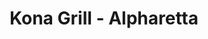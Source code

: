 ---
layout: place
title: Kona Grill - Alpharetta
permalink: /georgia/alpharetta/kona-grill-alpharetta.html
stateAbbr: GA
stateName: Georgia
cityName: Alpharetta
seo:
  type: restaurant
  links: https://konagrill.com/locations?locations=Alpharetta
place_id: ChIJRRImroZ19YgRIuf_eUYDaMQ
photos:
  - name: >-
      places/ChIJRRImroZ19YgRIuf_eUYDaMQ/photos/AeeoHcJ6SWKa-av3RIAYCknitgxbW-jjnuNG6mvf0AuupZh5OkZbeRSz0ybk4nV168v7UAhBfhvDGoSyoQo72Ri41fJTZX4cCOZtf7kC1KxWCck3ZyR-r32e4KaDgZVbKVFH09k4mDCTYX-6EP2pMROihCcFQUTMgntHN3gGMtGV7d0TBRMyJu9o-ru6TmbE7lgt_sB1jygMz3Fw7cIfTVvJonTJ-fmxlGY5y2jneo6yTcDehyz5HEQEcxOKHTfdD9BvjFENjQa48OjwtNOiSwdP2TIlyx-chPqo0AoqESaNgqRhnw
    widthPx: 4800
    heightPx: 3200
    authorAttributions:
      - displayName: Kona Grill - Alpharetta
        uri: https://maps.google.com/maps/contrib/102443485612888374476
        photoUri: >-
          https://lh3.googleusercontent.com/a-/ALV-UjVKACBub1Q8NoCet1mEQa5hy8KYffRljbap7h3IKl0L5fYA9T9D=s100-p-k-no-mo
    flagContentUri: >-
      https://www.google.com/local/imagery/report/?cb_client=maps_api_places.places_api&image_key=!1e10!2sAF1QipPwdofhjxZfUV5C4ObUutO9rWxCckCVfWf0SfB5&hl=en-US
    googleMapsUri: >-
      https://www.google.com/maps/place//data=!3m4!1e2!3m2!1sAF1QipPwdofhjxZfUV5C4ObUutO9rWxCckCVfWf0SfB5!2e10!4m2!3m1!1s0x88f57586ae261245:0xc468034679ffe722
  - name: >-
      places/ChIJRRImroZ19YgRIuf_eUYDaMQ/photos/AeeoHcLO89y5YzW5b43IZuEYeW5S93yLT9zq1WxYUN8zQWsGTgft3LNhcxcT-J4J0ZJhJOrA1ACsnqmgdy2gzCXtsBhaifHi5QtpQO2G_F2aKcKLbjKX-g_1T2abPi2baN7Csuo6jRoyZCvtQWK0J1GIG5b7Srw19fB6l2-EsBxZa_zAzg5gJqgVYnNd_oLNuV6ZFa4p17DLAwYlPHivMJGOWFBWKdknpZTog6UJ8NIGkd3BgCdQFeIYYQ_4GckcGr6QuN-WVmK0IzwS4jmxYBuapNfc-EAhLjhqRGrPLa9IYK_DaA
    widthPx: 1478
    heightPx: 986
    authorAttributions:
      - displayName: Kona Grill - Alpharetta
        uri: https://maps.google.com/maps/contrib/102443485612888374476
        photoUri: >-
          https://lh3.googleusercontent.com/a-/ALV-UjVKACBub1Q8NoCet1mEQa5hy8KYffRljbap7h3IKl0L5fYA9T9D=s100-p-k-no-mo
    flagContentUri: >-
      https://www.google.com/local/imagery/report/?cb_client=maps_api_places.places_api&image_key=!1e10!2sAF1QipP7AUhl8g_dWmNNmP_k1GAfGOm1OKrMuu5_U5jC&hl=en-US
    googleMapsUri: >-
      https://www.google.com/maps/place//data=!3m4!1e2!3m2!1sAF1QipP7AUhl8g_dWmNNmP_k1GAfGOm1OKrMuu5_U5jC!2e10!4m2!3m1!1s0x88f57586ae261245:0xc468034679ffe722
  - name: >-
      places/ChIJRRImroZ19YgRIuf_eUYDaMQ/photos/AeeoHcLTQN7jjHCjFcFayPtXp0hWmKDdfPZGjMGAya-j12R4oOZA9Q9ZS4Rrq7G87fl-R8iLnYmf6G-IUD4rvJrknIIERxbdzMzsSuOP4goNyjgBXl1tFiFGGvTVScbUNNosNOwRr_DS8lKmh9_8VVkWG6j6LpKNy9dxWfiEC2MkD1PO-oknLv2NFxUyTrTB6IrVQOZHD8KNVSSDliXHQtfHlSjgzgC9gWlnR5MlnHDm8-VR1mk_fXSfNE8-vX1OsWhzz2M8MGFnsh5StZNoNj5iZ0XoQjwr8kGb_l0lUDmFYTgKdkKuTx9Px14W4iXn6daAuWqVUVhBIBZ_UsKRAUHLRwneM9HKWGedC42gxKTG1LIrRVLvX7cR0TKUkiOciLnAq_gx3SnACck49RL8tPlnJFwaahV87qj69cXhZwEMcZ0
    widthPx: 4032
    heightPx: 3024
    authorAttributions:
      - displayName: Evy B
        uri: https://maps.google.com/maps/contrib/100944369049999283034
        photoUri: >-
          https://lh3.googleusercontent.com/a-/ALV-UjVrx3OJy8f78a9Iz9Uy_-xNyRkQ9YWT6ch1pT9yHV7_k98n6Ugq=s100-p-k-no-mo
    flagContentUri: >-
      https://www.google.com/local/imagery/report/?cb_client=maps_api_places.places_api&image_key=!1e10!2sCIHM0ogKEICAgICb2JXRNA&hl=en-US
    googleMapsUri: >-
      https://www.google.com/maps/place//data=!3m4!1e2!3m2!1sCIHM0ogKEICAgICb2JXRNA!2e10!4m2!3m1!1s0x88f57586ae261245:0xc468034679ffe722
  - name: >-
      places/ChIJRRImroZ19YgRIuf_eUYDaMQ/photos/AeeoHcIKQYXn9tYdDwZl9QeHCjMSWG6pb9dD4vy7RtGV_WZcV0fxBG86LcXI6mTngNoCtxZmwLUB-EIY1ZdLs-gAkPmMFCHycLliCE4PTkE43B_rVnoM80iOl2WTeRW4s1LzfGnZDyR1OPGB3M2_kpPZAOmw_NBEtmMsYFLmODgUkpmffWfc5Whux0LQmYrs5bmjpZo4-3NEFjteB0-3NucMQZXHWKtQocX62hQBS9OghIHQXrZcfwgMCJxRyUx_GwPyZ2CBOeDvM0xjUd2e8rnTquxFaVo5gQuOrKB6Arkw3Rp78Q
    widthPx: 4800
    heightPx: 3351
    authorAttributions:
      - displayName: Kona Grill - Alpharetta
        uri: https://maps.google.com/maps/contrib/102443485612888374476
        photoUri: >-
          https://lh3.googleusercontent.com/a-/ALV-UjVKACBub1Q8NoCet1mEQa5hy8KYffRljbap7h3IKl0L5fYA9T9D=s100-p-k-no-mo
    flagContentUri: >-
      https://www.google.com/local/imagery/report/?cb_client=maps_api_places.places_api&image_key=!1e10!2sAF1QipPIWRjd-oKqYBVSu5L4Y26tWweEIhPCQXubXQjP&hl=en-US
    googleMapsUri: >-
      https://www.google.com/maps/place//data=!3m4!1e2!3m2!1sAF1QipPIWRjd-oKqYBVSu5L4Y26tWweEIhPCQXubXQjP!2e10!4m2!3m1!1s0x88f57586ae261245:0xc468034679ffe722
  - name: >-
      places/ChIJRRImroZ19YgRIuf_eUYDaMQ/photos/AeeoHcIg04eg1uZukJzhjfcSnqJisJw3A998Irpvsh5SnAqgRwxCD3D1vb6SAgwYSuaxlyughyYxBE0pqDHuSz86axo52vvrAEyL64Kw3i2IB_DmWDg27IVLWSDuj9p7aPqMAuh1fVLWp-ysiZritO0EUwVHmLj561VJ7z9KXvSXJPSpR7Eif1j844SNheTxhajf3n_oYsnhEHadomI0mRa4pcDvIQsGOmKNLbWnR7y1FS6zjFngpunV5rulBzG5TSM3Gtp4xMA7cLkidbdohnPjHalZQDXKk7NrwSfd1LAYK5SfnY2bwoETsnyH35sZkjDj9wJ2NjSJxhpqHIZJzYI1nGDPYRQZ9W0ZofPx6bnluxkxu5aOmF5iSoxxb0qwlYPWlXtBblJoXqY3i_-riAX944Q_jM2yxZrhp1bABYcCeg
    widthPx: 3024
    heightPx: 4032
    authorAttributions:
      - displayName: JENNIFER MARTINEZ
        uri: https://maps.google.com/maps/contrib/105476581071013188750
        photoUri: >-
          https://lh3.googleusercontent.com/a-/ALV-UjUZSRBSLJsfrX0v0MQuv5dZm9BriBFpPrkAdurgzFGvULIoG0OI=s100-p-k-no-mo
    flagContentUri: >-
      https://www.google.com/local/imagery/report/?cb_client=maps_api_places.places_api&image_key=!1e10!2sCIHM0ogKEICAgMCotYOCRg&hl=en-US
    googleMapsUri: >-
      https://www.google.com/maps/place//data=!3m4!1e2!3m2!1sCIHM0ogKEICAgMCotYOCRg!2e10!4m2!3m1!1s0x88f57586ae261245:0xc468034679ffe722
  - name: >-
      places/ChIJRRImroZ19YgRIuf_eUYDaMQ/photos/AeeoHcLzwiBxiBwHdJUCuk3jTeWx2N83X2i9uZtOHM06vpYCKpMv7gnl9aJvm9yvitSWRljYHfGNAEWoBaGo8vsSdTKzFDJxvEIyzCH4NOr2syvk0mqiIElRx5OKGaO9oTqdUsKTzGbyJsswxnTdhC42sp0eu741mjsk8KmeiuAC0dhNcnrDpeOXF3KAGgqINXtTPRUUJ6msjpzmULFYAheDpq0jQY6lsU7_X-CwYwyxKC1OpA7N9k3YBkd_b9lB2QS6o-SEE3QD_T7GFNS9nYG__M141uIGXqhRcg57Xh78llWLcRM9vKjgjG4tPt0wv4hyiyKXdHdH_OjKc6q_Dv7VQnvlsSblcyaApN3tq0Q0IpduTxzeFoBOHF_TF4xP5We701gOi5X-PF8z0FDu-ESTzanjxdBcPkGH9uAZDPOF_sEGIuwx
    widthPx: 3024
    heightPx: 4032
    authorAttributions:
      - displayName: Jenny Hu
        uri: https://maps.google.com/maps/contrib/110322266932212459614
        photoUri: >-
          https://lh3.googleusercontent.com/a-/ALV-UjVa8xvXkW7hmJ_AEXUNrch2c_ssTjbRLNV4k-V6TrZobScJ7FnB=s100-p-k-no-mo
    flagContentUri: >-
      https://www.google.com/local/imagery/report/?cb_client=maps_api_places.places_api&image_key=!1e10!2sCIHM0ogKEICAgIDXoOLKwwE&hl=en-US
    googleMapsUri: >-
      https://www.google.com/maps/place//data=!3m4!1e2!3m2!1sCIHM0ogKEICAgIDXoOLKwwE!2e10!4m2!3m1!1s0x88f57586ae261245:0xc468034679ffe722
  - name: >-
      places/ChIJRRImroZ19YgRIuf_eUYDaMQ/photos/AeeoHcLnjXrKtokwP2IT877UR6e6PtQ3TdPi-4emwA_Ycs8TbWjPoRR1MGZOtVFhm0CyD3JiSPzqPCvo8kiWnFopBa8wQfnO5clyJEDJor6yiNtHxYNFHupOH9wPk7BVGJ3_l5y0LzuM6wiFCnWvqfKphNvaZxhQgagrjdwO21x6F_zhXVk4AIr4nMTjRqIzpl3VkzM2OkZBmAETdm--xFKgoV-g6jLkqJc0j0UxNqo7kr5n2fs6dqMCLOvNkyML_TrIoTLpmXsHdHGq1wcPwdJX2kNXwtlINNuuE2zexnQq0KF8TrzNChzxWluzSD-A8wxbFKVbjvTMu9tnZMStLMhT8eja5GHH1op2TpG_fTyttU-nDy-P1ZUJBYNo-JS2I-5bY-1a30TXOUAoGjJ7SP7e8Wqz424iVZxQh_00hEJSukowAA
    widthPx: 4032
    heightPx: 3024
    authorAttributions:
      - displayName: Anna Szabo
        uri: https://maps.google.com/maps/contrib/105954600411120107499
        photoUri: >-
          https://lh3.googleusercontent.com/a-/ALV-UjWurT0wmcA7B3VzlUNy2Mtg4prJPPbvzk--HrSDfQkXKcgJevVV=s100-p-k-no-mo
    flagContentUri: >-
      https://www.google.com/local/imagery/report/?cb_client=maps_api_places.places_api&image_key=!1e10!2sCIHM0ogKEICAgIDxweWeXA&hl=en-US
    googleMapsUri: >-
      https://www.google.com/maps/place//data=!3m4!1e2!3m2!1sCIHM0ogKEICAgIDxweWeXA!2e10!4m2!3m1!1s0x88f57586ae261245:0xc468034679ffe722
  - name: >-
      places/ChIJRRImroZ19YgRIuf_eUYDaMQ/photos/AeeoHcKlstihnqErClIgFqpJHUJDTowjinfN3OMizht1iSXeAVy2omyxmfIdaTX92AfsTexOEaJP8Ac5Ot1RIRlElan_86ZJn_uB4MhkL0nLa8MQH9Tht9c01Bmb19ZcV-83njJ1FJUK0aJl-vAqxuT69vi5CbcJEpzTt6vDkesSXuNaQM4aeZfy_VxH1-Nt90OVNmnj8AvOxDb9MYuD1L5hltIiHWwgF2kNCi9lB4ZsGtSXcePIJnUt00ii_O7w-yovooT8CbDHvgpojPgmbN59gwwGLFV4VVAggKlGbYiWemWDlmAvNdaeUlxiYztizV6DBH-XT4BBPuGwaD5S-yeAyCh2k8jPANGPae_2w3SIK6zMmrb_3fH_CdZeTaY-Pztcocl33cRzbKbVcunqPjM_lrf_8rcK3x6UiDgO4ZX7c1geYG8E
    widthPx: 3024
    heightPx: 4032
    authorAttributions:
      - displayName: Joy Lee
        uri: https://maps.google.com/maps/contrib/116167483599263804552
        photoUri: >-
          https://lh3.googleusercontent.com/a/ACg8ocKTtdNi3nH3d8DuvZukCTjud5KR0szm0kQZEfVtD4w0o_zIpw=s100-p-k-no-mo
    flagContentUri: >-
      https://www.google.com/local/imagery/report/?cb_client=maps_api_places.places_api&image_key=!1e10!2sCIHM0ogKEICAgIDj9-nzugE&hl=en-US
    googleMapsUri: >-
      https://www.google.com/maps/place//data=!3m4!1e2!3m2!1sCIHM0ogKEICAgIDj9-nzugE!2e10!4m2!3m1!1s0x88f57586ae261245:0xc468034679ffe722
  - name: >-
      places/ChIJRRImroZ19YgRIuf_eUYDaMQ/photos/AeeoHcJXMfs42KMz_JrM2LEObq3zrIMMf3ZAVOcv_Q8AAmz71d6Oj_0cC1D5AqXGiVfXJC1tfn1Ve-Da6KxfRMpD_X5f1LUgqMxaOrLkYYw5r3xKWGRDHYWj8hjuJGOOEirgaGRvXhuA1SRdXgem8bRC3LmqUUlu0tW-n2ly8Lg2_Z9NQy4XdAMNUptc07PJSQ3vuEAkTqUNEH0cSBWlQRHWErfDRXKdyuqXY6ZhUiqgSu2EEhw1t7RsCqBVQVYeohMLmzZF0LLe7z2sEuOIYQ3hd9paBfinZDg0fsXaz-P_akYbTg
    widthPx: 2048
    heightPx: 1536
    authorAttributions:
      - displayName: Kona Grill - Alpharetta
        uri: https://maps.google.com/maps/contrib/102443485612888374476
        photoUri: >-
          https://lh3.googleusercontent.com/a-/ALV-UjVKACBub1Q8NoCet1mEQa5hy8KYffRljbap7h3IKl0L5fYA9T9D=s100-p-k-no-mo
    flagContentUri: >-
      https://www.google.com/local/imagery/report/?cb_client=maps_api_places.places_api&image_key=!1e10!2sAF1QipPEsaWN-pLI8Se3fg2tyrgbcj8h9OkXcB8GN6xY&hl=en-US
    googleMapsUri: >-
      https://www.google.com/maps/place//data=!3m4!1e2!3m2!1sAF1QipPEsaWN-pLI8Se3fg2tyrgbcj8h9OkXcB8GN6xY!2e10!4m2!3m1!1s0x88f57586ae261245:0xc468034679ffe722
  - name: >-
      places/ChIJRRImroZ19YgRIuf_eUYDaMQ/photos/AeeoHcKwdROgWNg56hDosDIcyWLedS0bgrJ5EO9N3NTSAf9TbhHoOCwkS5RWCP9HoHMvawwId-5npUeRl8nPk-lIM-1k_ofNChciMnDOHxlVQnxUwnrdLITylkvSSgv5D6posNwB0DM09JAgSlzHSJo_jnlUHguNJ0QdqmRO_6bzFdEaALHy-tD-Or6y2jAVuBdC9wQi5KjVus1SRg5cvJo0oYbZdRLvt-lVn2psxiFhSUl8pmT9g_DEPZtdvj34r9gFXZ1SK6itXlbiQbr0cnUmp6YmlmBZ22Ba2uH8wgQz_bYX8zb1EAHWM8qX78mnSrO7ycjs09PLQbuU1QhCJqJjzrtWu2Tv-j6jMi5PeVo4Aaorf2voEPAQD2yuE8SvvBFelqCy_aRtPmnjizusbf9mlq-SNyvVYGTH8AwylFcp1b8
    widthPx: 4032
    heightPx: 3024
    authorAttributions:
      - displayName: Iza Mejía
        uri: https://maps.google.com/maps/contrib/105124789042319917946
        photoUri: >-
          https://lh3.googleusercontent.com/a-/ALV-UjUkECKwAOzdd7bmud9pOL69GRwduuKpaTFbpz85V4-rx_3DFQ5LGw=s100-p-k-no-mo
    flagContentUri: >-
      https://www.google.com/local/imagery/report/?cb_client=maps_api_places.places_api&image_key=!1e10!2sCIHM0ogKEICAgIDX1sKuTA&hl=en-US
    googleMapsUri: >-
      https://www.google.com/maps/place//data=!3m4!1e2!3m2!1sCIHM0ogKEICAgIDX1sKuTA!2e10!4m2!3m1!1s0x88f57586ae261245:0xc468034679ffe722
address: 5100 Avalon Blvd, Alpharetta, GA 30009, USA
street: 5100 Avalon Blvd
city: Alpharetta
state: GA
zip: '30009'
country: USA
neighborhood: null
latitude: '34.071486'
longitude: '-84.276147'
accessibility_options:
  wheelchairAccessibleParking: true
  wheelchairAccessibleEntrance: true
  wheelchairAccessibleRestroom: true
  wheelchairAccessibleSeating: true
business_status: OPERATIONAL
name: Kona Grill - Alpharetta
google_maps_links:
  directionsUri: >-
    https://www.google.com/maps/dir//''/data=!4m7!4m6!1m1!4e2!1m2!1m1!1s0x88f57586ae261245:0xc468034679ffe722!3e0
  placeUri: https://maps.google.com/?cid=14152565430241191714
  writeAReviewUri: >-
    https://www.google.com/maps/place//data=!4m3!3m2!1s0x88f57586ae261245:0xc468034679ffe722!12e1
  reviewsUri: >-
    https://www.google.com/maps/place//data=!4m4!3m3!1s0x88f57586ae261245:0xc468034679ffe722!9m1!1b1
  photosUri: >-
    https://www.google.com/maps/place//data=!4m3!3m2!1s0x88f57586ae261245:0xc468034679ffe722!10e5
primary_type: American Restaurant
opening_hours:
  regular: null
  current: null
secondary_opening_hours:
  regular:
    weekdayDescriptions: null
    type: null
  current:
    weekdayDescriptions: null
    type: null
phone: (470) 226-1540
price_level: PRICE_LEVEL_MODERATE
price_range: null
rating: '4.5'
rating_count: 0
website: https://konagrill.com/locations?locations=Alpharetta
description: >-
  Discover Kona Grill in Alpharetta, Georgia$$$Nestled in Alpharetta, Georgia,
  Kona Grill stands out as a polished dining spot offering a blend of global
  flavors that cater to various tastes, including fresh seafood and expertly
  crafted rolls. This contemporary restaurant features an inviting atmosphere
  with options for both indoor and outdoor seating, making it ideal for casual
  meetups or special occasions. Diners can enjoy a menu that highlights
  innovative dishes alongside low-calorie choices, ensuring there's something
  for everyone seeking quality meals in a vibrant setting. The establishment's
  commitment to accessibility and variety extends to its bar selections, where
  cocktails complement the overall experience. With its focus on global fare,
  Kona Grill serves as a go-to destination for those exploring top-rated sushi
  options and American-inspired cuisine in the area.
generative_summary: >-
  Discover Kona Grill in Alpharetta, Georgia$$$Nestled in Alpharetta, Georgia,
  Kona Grill stands out as a polished dining spot offering a blend of global
  flavors that cater to various tastes, including fresh seafood and expertly
  crafted rolls. This contemporary restaurant features an inviting atmosphere
  with options for both indoor and outdoor seating, making it ideal for casual
  meetups or special occasions. Diners can enjoy a menu that highlights
  innovative dishes alongside low-calorie choices, ensuring there's something
  for everyone seeking quality meals in a vibrant setting. The establishment's
  commitment to accessibility and variety extends to its bar selections, where
  cocktails complement the overall experience. With its focus on global fare,
  Kona Grill serves as a go-to destination for those exploring top-rated sushi
  options and American-inspired cuisine in the area.
generative_disclosure: Summarized by AI using the Grok-3-Mini model.
reviews:
  - name: >-
      places/ChIJRRImroZ19YgRIuf_eUYDaMQ/reviews/ChZDSUhNMG9nS0VJQ0FnTUR3dDhfb0JREAE
    relativePublishTimeDescription: 2 weeks ago
    rating: 4
    text:
      text: >-
        Great environment, great service, great food. Braileigh was great, she
        always made sure my water glass was full, and multiple
        supervisor-looking staff came over to check on us during our experience.
        My cocktail was a little weak for the price, but flavorful nonetheless.
        I would greatly recommend the Checkerboard sushi roll and the Seafood
        Alfredo. We'll be back next time we're in Alpharetta!
      languageCode: en
    originalText:
      text: >-
        Great environment, great service, great food. Braileigh was great, she
        always made sure my water glass was full, and multiple
        supervisor-looking staff came over to check on us during our experience.
        My cocktail was a little weak for the price, but flavorful nonetheless.
        I would greatly recommend the Checkerboard sushi roll and the Seafood
        Alfredo. We'll be back next time we're in Alpharetta!
      languageCode: en
    authorAttribution:
      displayName: B Edwards
      uri: https://www.google.com/maps/contrib/111111579005613904977/reviews
      photoUri: >-
        https://lh3.googleusercontent.com/a/ACg8ocI3XycI-1qlWYu4yBVmRzC4THwcchwHc-Xb79tDhfZDB3bK9w=s128-c0x00000000-cc-rp-mo-ba2
    publishTime: '2025-03-28T23:33:19.682617Z'
    flagContentUri: >-
      https://www.google.com/local/review/rap/report?postId=ChZDSUhNMG9nS0VJQ0FnTUR3dDhfb0JREAE&d=17924085&t=1
    googleMapsUri: >-
      https://www.google.com/maps/reviews/data=!4m6!14m5!1m4!2m3!1sChZDSUhNMG9nS0VJQ0FnTUR3dDhfb0JREAE!2m1!1s0x88f57586ae261245:0xc468034679ffe722
  - name: >-
      places/ChIJRRImroZ19YgRIuf_eUYDaMQ/reviews/ChZDSUhNMG9nS0VJQ0FnSUR2bzdtd1lnEAE
    relativePublishTimeDescription: 3 months ago
    rating: 2
    text:
      text: >-
        Disappointing Experience: 2/5 Stars


        I visited Kona Grill with high expectations, but unfortunately, my
        experience fell short. The wait time to get seated was relatively quick,
        but our food took around 30 minutes to arrive.


        We ordered the chicken satay and Kona stir-fry chicken, which were both
        tender, but the portions were surprisingly small – almost kid-sized.
        Considering the prices, I expected more substantial servings.


        The real letdown, however, was the stir-fry sauce, which tasted like it
        was hastily thrown together. It lacked depth and balance, coming across
        as lazy and uninspired. For a dish that relies heavily on its sauce,
        this was a major misstep.


        While the food wasn't bad, the value for money was disappointing. If
        you're not particularly hungry and don't mind paying a premium for a
        smaller meal, Kona Grill might work for you. However, if you're looking
        for a satisfying, filling meal at a reasonable price, you might want to
        explore other options.
      languageCode: en
    originalText:
      text: >-
        Disappointing Experience: 2/5 Stars


        I visited Kona Grill with high expectations, but unfortunately, my
        experience fell short. The wait time to get seated was relatively quick,
        but our food took around 30 minutes to arrive.


        We ordered the chicken satay and Kona stir-fry chicken, which were both
        tender, but the portions were surprisingly small – almost kid-sized.
        Considering the prices, I expected more substantial servings.


        The real letdown, however, was the stir-fry sauce, which tasted like it
        was hastily thrown together. It lacked depth and balance, coming across
        as lazy and uninspired. For a dish that relies heavily on its sauce,
        this was a major misstep.


        While the food wasn't bad, the value for money was disappointing. If
        you're not particularly hungry and don't mind paying a premium for a
        smaller meal, Kona Grill might work for you. However, if you're looking
        for a satisfying, filling meal at a reasonable price, you might want to
        explore other options.
      languageCode: en
    authorAttribution:
      displayName: Dharanidaran J
      uri: https://www.google.com/maps/contrib/111725983292972100178/reviews
      photoUri: >-
        https://lh3.googleusercontent.com/a/ACg8ocKcOb6tFL3ke4W8ZkPXSWS5YJfVUfC0xhAoLujzurMiG16fXZs=s128-c0x00000000-cc-rp-mo-ba3
    publishTime: '2024-12-23T15:37:53.877032Z'
    flagContentUri: >-
      https://www.google.com/local/review/rap/report?postId=ChZDSUhNMG9nS0VJQ0FnSUR2bzdtd1lnEAE&d=17924085&t=1
    googleMapsUri: >-
      https://www.google.com/maps/reviews/data=!4m6!14m5!1m4!2m3!1sChZDSUhNMG9nS0VJQ0FnSUR2bzdtd1lnEAE!2m1!1s0x88f57586ae261245:0xc468034679ffe722
  - name: >-
      places/ChIJRRImroZ19YgRIuf_eUYDaMQ/reviews/ChZDSUhNMG9nS0VJQ0FnTURJcXN2eEl3EAE
    relativePublishTimeDescription: in the last week
    rating: 5
    text:
      text: >-
        Food was great, service was awesome. Our server Alejandro was great,
        gave us great recommendations on food to try during Social Hour. He was
        very pleasant and informative. If you ever make it here ask for
        Alejandro, you won't regret it.
      languageCode: en
    originalText:
      text: >-
        Food was great, service was awesome. Our server Alejandro was great,
        gave us great recommendations on food to try during Social Hour. He was
        very pleasant and informative. If you ever make it here ask for
        Alejandro, you won't regret it.
      languageCode: en
    authorAttribution:
      displayName: Kurt Gillespie
      uri: https://www.google.com/maps/contrib/111006980413675160734/reviews
      photoUri: >-
        https://lh3.googleusercontent.com/a-/ALV-UjVNdDWLSJhxyITSHXG9s9c5KB3svL2XC3yePt1SyDWrTm_Da-rsjw=s128-c0x00000000-cc-rp-mo-ba4
    publishTime: '2025-04-08T22:16:01.368040Z'
    flagContentUri: >-
      https://www.google.com/local/review/rap/report?postId=ChZDSUhNMG9nS0VJQ0FnTURJcXN2eEl3EAE&d=17924085&t=1
    googleMapsUri: >-
      https://www.google.com/maps/reviews/data=!4m6!14m5!1m4!2m3!1sChZDSUhNMG9nS0VJQ0FnTURJcXN2eEl3EAE!2m1!1s0x88f57586ae261245:0xc468034679ffe722
  - name: >-
      places/ChIJRRImroZ19YgRIuf_eUYDaMQ/reviews/ChdDSUhNMG9nS0VJQ0FnSURYb09MS25RRRAB
    relativePublishTimeDescription: 5 months ago
    rating: 5
    text:
      text: >-
        The $39 Taste of Kona menu is definitely worth it! My friend and I went
        for the steak and seafood options, and both were fantastic. The steak
        came with a house salad, a tender 6oz New York Strip, and a creamy New
        York cheesecake for dessert. The seafood option had a chopped salad,
        flavorful Lemon Garlic Penne with Shrimp, and a rich chocolate cake. For
        a 3-course meal at this price, the portions and quality were impressive.
        Highly recommend giving it a try!
      languageCode: en
    originalText:
      text: >-
        The $39 Taste of Kona menu is definitely worth it! My friend and I went
        for the steak and seafood options, and both were fantastic. The steak
        came with a house salad, a tender 6oz New York Strip, and a creamy New
        York cheesecake for dessert. The seafood option had a chopped salad,
        flavorful Lemon Garlic Penne with Shrimp, and a rich chocolate cake. For
        a 3-course meal at this price, the portions and quality were impressive.
        Highly recommend giving it a try!
      languageCode: en
    authorAttribution:
      displayName: Jenny Hu
      uri: https://www.google.com/maps/contrib/110322266932212459614/reviews
      photoUri: >-
        https://lh3.googleusercontent.com/a-/ALV-UjVa8xvXkW7hmJ_AEXUNrch2c_ssTjbRLNV4k-V6TrZobScJ7FnB=s128-c0x00000000-cc-rp-mo-ba5
    publishTime: '2024-10-22T19:16:15.802965Z'
    flagContentUri: >-
      https://www.google.com/local/review/rap/report?postId=ChdDSUhNMG9nS0VJQ0FnSURYb09MS25RRRAB&d=17924085&t=1
    googleMapsUri: >-
      https://www.google.com/maps/reviews/data=!4m6!14m5!1m4!2m3!1sChdDSUhNMG9nS0VJQ0FnSURYb09MS25RRRAB!2m1!1s0x88f57586ae261245:0xc468034679ffe722
  - name: >-
      places/ChIJRRImroZ19YgRIuf_eUYDaMQ/reviews/ChZDSUhNMG9nS0VJQ0FnSUNfbzRxTU9BEAE
    relativePublishTimeDescription: 2 months ago
    rating: 5
    text:
      text: >-
        We came to Kona to celebrate our anniversary and it was the best
        decision we could’ve made. Our server Spencer was so knowledgeable,
        funny, and helpful.

        The chef Jermaine is very talented . Every dish we had was super
        flavorful and the presentation was immaculate. They even gave us
        cheesecake to celebrate the occasion. I highly recommend for all
        occasions! We will be back 🤍
      languageCode: en
    originalText:
      text: >-
        We came to Kona to celebrate our anniversary and it was the best
        decision we could’ve made. Our server Spencer was so knowledgeable,
        funny, and helpful.

        The chef Jermaine is very talented . Every dish we had was super
        flavorful and the presentation was immaculate. They even gave us
        cheesecake to celebrate the occasion. I highly recommend for all
        occasions! We will be back 🤍
      languageCode: en
    authorAttribution:
      displayName: Nadia
      uri: https://www.google.com/maps/contrib/111748184776268842008/reviews
      photoUri: >-
        https://lh3.googleusercontent.com/a/ACg8ocJO6UxclIbCEQRxvbbKVYC8ZSFB7IJOoroYbqMmcrGTkYFqmg=s128-c0x00000000-cc-rp-mo
    publishTime: '2025-01-18T16:34:19.898587Z'
    flagContentUri: >-
      https://www.google.com/local/review/rap/report?postId=ChZDSUhNMG9nS0VJQ0FnSUNfbzRxTU9BEAE&d=17924085&t=1
    googleMapsUri: >-
      https://www.google.com/maps/reviews/data=!4m6!14m5!1m4!2m3!1sChZDSUhNMG9nS0VJQ0FnSUNfbzRxTU9BEAE!2m1!1s0x88f57586ae261245:0xc468034679ffe722
review_summary: >-
  What Guests Are Buzzing About$$$Visitors often praise Kona Grill for its tasty
  dishes like flavorful sushi rolls and hearty entrees, which make for a
  satisfying meal in a lively environment. Many appreciate the attentive service
  that keeps things running smoothly, from helpful recommendations during happy
  hours to ensuring a welcoming vibe on the patio. While most feedback
  highlights the great value of specials and the overall fun atmosphere, a few
  note that portions might feel a bit small for the price on certain items.
  Overall, the spot comes across as a solid choice for groups or families
  looking for a mix of American favorites and fresh bites, with the added bonus
  of friendly staff and a relaxed setting. If you're in the mood for reliable
  sushi spots nearby, this place delivers a generally positive experience that's
  worth checking out.
review_disclosure: Summarized by AI using the Grok-3-Mini model.
parking_options:
  freeParkingLot: true
  freeStreetParking: true
  freeGarageParking: true
payment_options:
  acceptsCreditCards: true
  acceptsDebitCards: true
  acceptsCashOnly: false
  acceptsNfc: true
allow_dogs: null
curbside_pickup: true
delivery: true
dine_in: true
good_for_children: true
good_for_groups: true
good_for_sports: null
live_music: false
menu_for_children: true
outdoor_seating: true
reservable: true
restroom: true
serves_beer: true
serves_breakfast: false
serves_brunch: true
serves_cocktails: true
serves_coffee: true
serves_dinner: true
serves_dessert: true
serves_lunch: true
serves_vegetarian_food: true
serves_wine: true
takeout: true
update_category: pro
places_description: >-
  Sleek chain with a broad New American menu including low-calorie options, plus
  sushi & cocktails.

---
